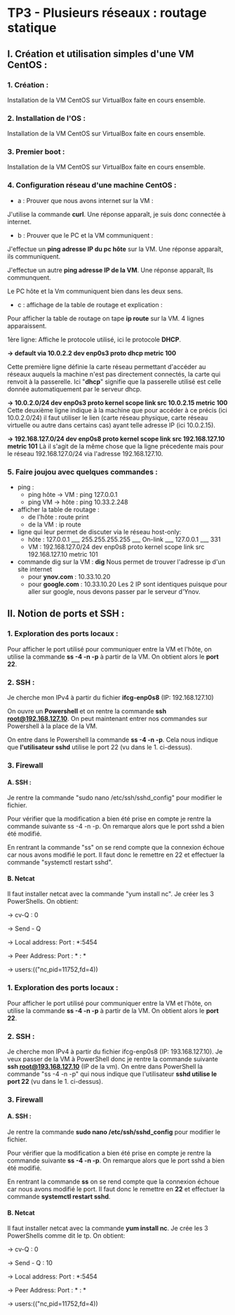 # TP3 - Plusieurs réseaux : routage statique

## I. Création et utilisation simples d'une VM CentOS :

### 1. Création :

Installation de la VM CentOS sur VirtualBox faite en cours ensemble.

### 2. Installation de l'OS :

Installation de la VM CentOS sur VirtualBox faite en cours ensemble.

### 3. Premier boot :

Installation de la VM CentOS sur VirtualBox faite en cours ensemble.

### 4. Configuration réseau d'une machine CentOS :

- a : Prouver que nous avons internet sur la VM :

J'utilise la commande **curl**. Une réponse apparaît, je suis donc connectée à internet.

- b : Prouver que le PC et la VM communiquent :

J'effectue un **ping adresse IP du pc hôte** sur la VM. Une réponse apparaît, ils communiquent.

J'effectue un autre **ping adresse IP de la VM**. Une réponse apparaît, Ils communquent.

Le PC hôte et la Vm communiquent bien dans les deux sens.

- c : affichage de la table de routage et explication :

Pour afficher la table de routage on tape **ip route** sur la VM. 4 lignes apparaissent.

1ère ligne: Affiche le protocole utilisé, ici le protocole **DHCP**.

**→ default via 10.0.2.2 dev enp0s3 proto dhcp metric 100**

Cette première ligne définie la carte réseau permettant d'accéder au réseaux auquels la machine n'est pas directement connectés, la carte qui renvoit à la passerelle. 
Ici "**dhcp**" signifie que la passerelle utilisé est celle donnée automatiquement par le serveur dhcp.

**→ 10.0.2.0/24 dev enp0s3 proto kernel scope link src 10.0.2.15 metric 100**
Cette deuxième ligne indique à la machine que pour accéder à ce précis (ici 10.0.2.0/24) il faut utiliser le lien (carte réseau physique, carte réseau virtuelle ou autre dans certains cas) ayant telle adresse IP (ici 10.0.2.15).

**→ 192.168.127.0/24 dev enp0s8 proto kernel scope link src 192.168.127.10 metric 101**
Là il s'agit de la même chose que la ligne précedente mais pour le réseau 192.168.127.0/24 via l'adresse 192.168.127.10.

### 5. Faire joujou avec quelques commandes :

- ping :
    - ping hôte → VM : ping 127.0.0.1
    - ping VM → hôte : ping 10.33.2.248
- afficher la table de routage :
    - de l'hôte : route print
    - de la VM : ip route
- ligne qui leur permet de discuter via le réseau host-only:
    - hôte : 127.0.0.1 ___ 255.255.255.255 ___ On-link ___ 127.0.0.1 ___ 331
    - VM : 192.168.127.0/24 dev enp0s8 proto kernel scope link src 192.168.127.10 metric 101
- commande dig sur la VM :
**dig** Nous permet de trouver l'adresse ip d'un site internet
    - pour **ynov.com** : 10.33.10.20
    - pour **google.com** : 10.33.10.20
Les 2 IP sont identiques puisque pour aller sur google, nous devons passer par le serveur d'Ynov.

## II. Notion de ports et SSH :
### 1. Exploration des ports locaux :
Pour afficher le port utilisé pour communiquer entre la VM et l'hôte, on utilise la commande **ss -4 -n -p** à partir de la VM. On obtient alors le **port 22**.

### 2. SSH :
Je cherche mon IPv4 à partir du fichier **ifcg-enp0s8** (IP: 192.168.127.10)

On ouvre un **Powershell** et on rentre la commande **ssh root@192.168.127.10**. On peut maintenant entrer nos commandes sur Powershell à la place de la VM.

On entre dans le Powershell la commande **ss -4 -n -p**.
Cela nous indique que **l'utilisateur sshd** utilise le port 22 (vu dans le 1. ci-dessus).

### 3. Firewall
#### A. SSH :
 Je rentre la commande "sudo nano /etc/ssh/sshd_config" pour modifier le fichier.

Pour vérifier que la modification a bien été prise en compte je rentre la commande suivante ss -4 -n -p. On remarque alors que le port sshd a bien été modifié.

En rentrant la commande "ss" on se rend compte que la connexion échoue car nous avons modifié le port. Il faut donc le remettre en 22 et effectuer la commande "systemctl restart sshd".

#### B. Netcat

Il faut installer netcat avec la commande "yum install nc". Je créer les 3 PowerShells. On obtient:

→ cv-Q : 0

→ Send - Q

→ Local address: Port : *:5454

→ Peer Address: Port : * : * 

→ users:(("nc,pid=11752,fd=4))
### 1. Exploration des ports locaux :
Pour afficher le port utilisé pour communiquer entre la VM et l'hôte, on utilise la commande **ss -4 -n -p** à partir de la VM. On obtient alors le **port 22**.

### 2. SSH :
Je cherche mon IPv4 à partir du fichier ifcg-enp0s8 (IP: 193.168.127.10). Je veux passer de la VM à PowerShell donc je rentre la commande suivante  **ssh root@193.168.127.10** (IP de la vm). On entre dans PowerShell la commande "ss -4 -n -p" qui nous indique que l'utilisateur **sshd utilise le port 22** (vu dans le 1. ci-dessus).

### 3. Firewall
#### A. SSH :
 Je rentre la commande **sudo nano /etc/ssh/sshd_config** pour modifier le fichier.

Pour vérifier que la modification a bien été prise en compte je rentre la commande suivante **ss -4 -n -p**. On remarque alors que le port sshd a bien été modifié.

En rentrant la commande **ss** on se rend compte que la connexion échoue car nous avons modifié le port. Il faut donc le remettre en **22** et effectuer la commande **systemctl restart sshd**.

#### B. Netcat

Il faut installer netcat avec la commande **yum install nc**. Je crée les 3 PowerShells comme dit le tp. On obtient:

→ cv-Q : 0

→ Send - Q : 10

→ Local address: Port : *:5454

→ Peer Address: Port : * : * 

→ users:(("nc,pid=11752,fd=4))
